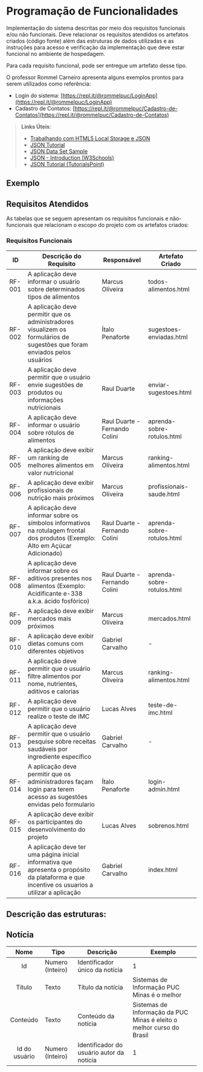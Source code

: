 # Programação de Funcionalidades

Implementação do sistema descritas por meio dos requisitos funcionais e/ou não funcionais. Deve relacionar os requisitos atendidos os artefatos criados (código fonte) além das estruturas de dados utilizadas e as instruções para acesso e verificação da implementação que deve estar funcional no ambiente de hospedagem.

Para cada requisito funcional, pode ser entregue um artefato desse tipo.

O professor Rommel Carneiro apresenta alguns exemplos prontos para serem utilizados como referência:
- Login do sistema: [https://repl.it/@rommelpuc/LoginApp](https://repl.it/@rommelpuc/LoginApp) 
- Cadastro de Contatos: [https://repl.it/@rommelpuc/Cadastro-de-Contatos](https://repl.it/@rommelpuc/Cadastro-de-Contatos)


> **Links Úteis**:
>
> - [Trabalhando com HTML5 Local Storage e JSON](https://www.devmedia.com.br/trabalhando-com-html5-local-storage-e-json/29045)
> - [JSON Tutorial](https://www.w3resource.com/JSON)
> - [JSON Data Set Sample](https://opensource.adobe.com/Spry/samples/data_region/JSONDataSetSample.html)
> - [JSON - Introduction (W3Schools)](https://www.w3schools.com/js/js_json_intro.asp)
> - [JSON Tutorial (TutorialsPoint)](https://www.tutorialspoint.com/json/index.htm)

## Exemplo

## Requisitos Atendidos

As tabelas que se seguem apresentam os requisitos funcionais e não-funcionais que relacionam o escopo do projeto com os artefatos criados:

### Requisitos Funcionais

|ID    | Descrição do Requisito | Responsável | Artefato Criado |
|------|------------------------|------------|-----------------|
|RF-001| A aplicação deve informar o usuário sobre determinados tipos de alimentos | Marcus Oliveira | todos-alimentos.html |
|RF-002| A aplicação deve permitir que os administradores visualizem os formulários de sugestões que foram enviados pelos usuários | Ítalo Penaforte | sugestoes-enviadas.html |
|RF-003| A aplicação deve permitir que o usuário envie sugestões de produtos ou informações nutricionais | Raul Duarte | enviar-sugestoes.html |
|RF-004| A aplicação deve informar o usuário sobre rótulos de alimentos | Raul Duarte - Fernando Colini | aprenda-sobre-rotulos.html |
|RF-005| A aplicação deve exibir um ranking de melhores alimentos em valor nutricional | Marcus Oliveira | ranking-alimentos.html |
|RF-006| A aplicação deve exibir profissionais de nutrição mais próximos | Marcus Oliveira | profissionais-saude.html |
|RF-007| A aplicação deve informar sobre os símbolos informativos na rotulagem frontal dos produtos (Exemplo: Alto em Açúcar Adicionado) | Raul Duarte - Fernando Colini | aprenda-sobre-rotulos.html |
|RF-008| A aplicação deve informar sobre os aditivos presentes nos alimentos (Exemplo: Acidificante e-338 a.k.a. ácido fosfórico) | Raul Duarte - Fernando Colini | aprenda-sobre-rotulos.html |
|RF-009| A aplicação deve exibir mercados mais próximos | Marcus Oliveira | mercados.html |
|RF-010| A aplicação deve exibir dietas comuns com diferentes objetivos | Gabriel Carvalho | - |
|RF-011| A aplicação deve permitir que o usuário filtre alimentos por nome, nutrientes, aditivos e calorias | Marcus Oliveira | ranking-alimentos.html |
|RF-012| A aplicação deve permitir que o usuário realize o teste de IMC | Lucas Alves | teste-de-imc.html |
|RF-013| A aplicação deve permitir que o usuário pesquise sobre receitas saudáveis por ingrediente específico | Gabriel Carvalho | - |
|RF-014| A aplicação deve permitir que os administradores façam login para terem acesso as sugestões envidas pelo formulario | Ítalo Penaforte | login-admin.html |
|RF-015| A aplicação deve exibir os participantes do desenvolvimento do projeto | Lucas Alves | sobrenos.html |
|RF-016| A aplicação deve ter uma página inicial informativa que apresenta o propósito da plataforma e que incentive os usuarios a utilizar a aplicação | Gabriel Carvalho | index.html |

## Descrição das estruturas:

## Notícia
|  **Nome**      | **Tipo**          | **Descrição**                             | **Exemplo**                                    |
|:--------------:|-------------------|-------------------------------------------|------------------------------------------------|
| Id             | Numero (Inteiro)  | Identificador único da notícia            | 1                                              |
| Título         | Texto             | Título da notícia                         | Sistemas de Informação PUC Minas é o melhor                                   |
| Conteúdo       | Texto             | Conteúdo da notícia                       | Sistemas de Informação da PUC Minas é eleito o melhor curso do Brasil                            |
| Id do usuário  | Numero (Inteiro)  | Identificador do usuário autor da notícia | 1                                              |

